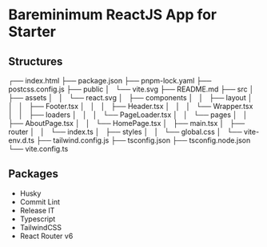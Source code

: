 # Bareminimum ReactJS App for Starter

## Structures

┌── index.html
├── package.json
├── pnpm-lock.yaml
├── postcss.config.js
├── public
│   └── vite.svg
├── README.md
├── src
│   ├── assets
│   │   └── react.svg
│   ├── components
│   │   ├── layout
│   │   │   ├── Footer.tsx
│   │   │   ├── Header.tsx
│   │   │   └── Wrapper.tsx
│   │   ├── loaders
│   │   │   └── PageLoader.tsx
│   │   └── pages
│   │   ├── AboutPage.tsx
│   │   └── HomePage.tsx
│   ├── main.tsx
│   ├── router
│   │   └── index.ts
│   ├── styles
│   │   └── global.css
│   └── vite-env.d.ts
├── tailwind.config.js
├── tsconfig.json
├── tsconfig.node.json
└── vite.config.ts

## Packages

- Husky
- Commit Lint
- Release IT
- Typescript
- TailwindCSS
- React Router v6
